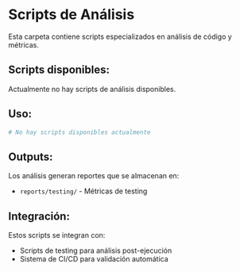 # Scripts de Análisis

Esta carpeta contiene scripts especializados en análisis de código y métricas.

## Scripts disponibles:

Actualmente no hay scripts de análisis disponibles.

## Uso:

```bash
# No hay scripts disponibles actualmente
```

## Outputs:

Los análisis generan reportes que se almacenan en:
- `reports/testing/` - Métricas de testing

## Integración:

Estos scripts se integran con:
- Scripts de testing para análisis post-ejecución
- Sistema de CI/CD para validación automática